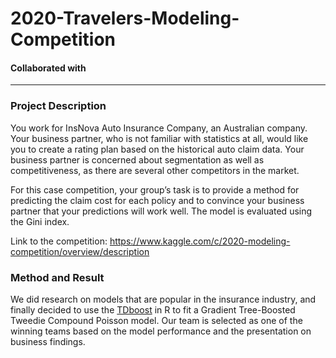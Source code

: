# 2020-Travelers-Modeling-Competition
#### Collaborated with
***

### Project Description
You work for InsNova Auto Insurance Company, an Australian company. Your business partner, who is not familiar with statistics at all, would like you to create a rating plan based on the historical auto claim data. Your business partner is concerned about segmentation as well as competitiveness, as there are several other competitors in the market.

For this case competition, your group’s task is to provide a method for predicting the claim cost for each policy and to convince your business partner that your predictions will work well. The model is evaluated using the Gini index. 

Link to the competition: https://www.kaggle.com/c/2020-modeling-competition/overview/description


### Method and Result
We did research on models that are popular in the insurance industry, and finally decided to use the [TDboost](https://cran.r-project.org/web/packages/TDboost/TDboost.pdf) in R to fit a Gradient Tree-Boosted Tweedie Compound Poisson model. Our team is selected as one of the winning teams based on the model performance and the presentation on business findings. 



